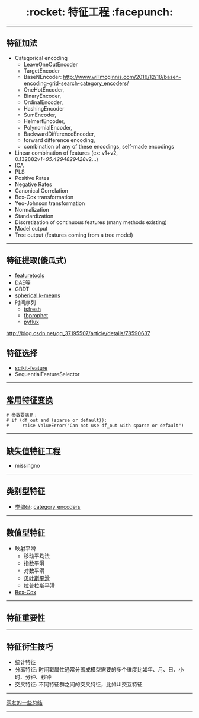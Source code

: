 <h1 align = "center">:rocket: 特征工程 :facepunch:</h1>

---
## 特征加法
- Categorical encoding 
    - LeaveOneOutEncoder
    - TargetEncoder
    - BaseNEncoder: http://www.willmcginnis.com/2016/12/18/basen-encoding-grid-search-category_encoders/
    - OneHotEncoder, 
    - BinaryEncoder,
    - OrdinalEncoder, 
    - HashingEncoder
    - SumEncoder, 
    - HelmertEncoder,
    - PolynomialEncoder, 
    - BackwardDifferenceEncoder, 
    - forward difference encoding, 
    - combination of any of these encodings, self-made encodings
- Linear combination of features (ex: v1+v2, 0.132882*v1+95.4294829428*v2...)
- ICA
- PLS
- Positive Rates
- Negative Rates
- Canonical Correlation
- Box-Cox transformation
- Yeo-Johnson transformation
- Normalization
- Standardization
- Discretization of continuous features (many methods existing)
- Model output
- Tree output (features coming from a tree model)

---
## 特征提取(傻瓜式)
- [featuretools][3]
- DAE等
- GBDT
- [spherical k-means][5]
- 时间序列
    - [tsfresh][6]
    - [fbprophet][7]
    - [pyflux][8]
    
http://blog.csdn.net/qq_37195507/article/details/78590637

## 特征选择
- [scikit-feature][4]
- SequentialFeatureSelector
---
## [常用特征变换][0]

```
# 参数要满足：
# if (df_out and (sparse or default)):
#     raise ValueError("Can not use df_out with sparse or default")
```
---
## [缺失值特征工程][9]
- missingno
---
## 类别型特征
- [类编码][1]: [category_encoders][2]
---
## 数值型特征
- 映射平滑
  - 移动平均法
  - 指数平滑
  - 对数平滑
  - [贝叶斯平滑][20]
  - 拉普拉斯平滑
- [Box-Cox][21]
---
## 特征重要性
---
## 特征衍生技巧
- 统计特征
- 分离特征: 时间戳属性通常分离成模型需要的多个维度比如年、月、日、小时、分钟、秒钟
- 交叉特征: 不同特征群之间的交叉特征，比如UI交互特征


---
[网友的一些总结][10]















---
[0]: http://nbviewer.jupyter.org/github/Jie-Yuan/2_DataMining/blob/master/3_FeatureEngineering/sklearn_pandas.ipynb
[1]: http://contrib.scikit-learn.org/categorical-encoding/backward_difference.html
[2]: https://github.com/scikit-learn-contrib/categorical-encoding
[3]: https://github.com/Featuretools/featuretools
[4]: https://github.com/jundongl/scikit-feature
[5]: https://github.com/justinsalamon/skm
[6]: https://github.com/blue-yonder/tsfresh
[7]: https://github.com/facebook/prophet
[8]: http://pyflux.readthedocs.io/en/latest/arima.html
[9]: https://github.com/Jie-Yuan/DataMining/tree/master/3_FeatureEngineering/missingno
[10]: http://www.cnblogs.com/weibao/p/6252280.html

[20]: https://github.com/Jie-Yuan/2_DataMining/blob/master/3_FeatureEngineering/SmoothMapping/BayesianSmoothing.py
[21]: http://nbviewer.jupyter.org/github/Jie-Yuan/2_DataMining/blob/master/3_FeatureEngineering/Box-Cox/Box-Cox.ipynb
